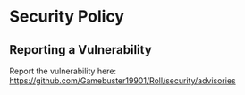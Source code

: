 # Security Policy

## Reporting a Vulnerability

Report the vulnerability here: https://github.com/Gamebuster19901/Roll/security/advisories
